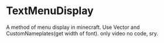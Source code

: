 # TextMenuDisplay
A method of menu display in minecraft. Use Vector and CustomNameplates(get width of font). only video no code, sry.
